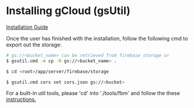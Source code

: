 # Installing gCloud (gsUtil)
[Installation Guide](https://cloud.google.com/storage/docs/gsutil_install)

Once the user has finished with the installation, follow the following cmd to export out the storage:

```sh
# gs://<bucket_name> can be retrieved from firebase storage or
$ gsutil.cmd -m cp -R gs://<bucket_name> .

$ cd <root>/app/server/firebase/storage

$ gsutil.cmd cors set cors.json gs://<bucket>

```

For a built-in util tools, please 'cd' into './tools/fbm' and follow the these [instructions.](../tools/fbm/README.md)
